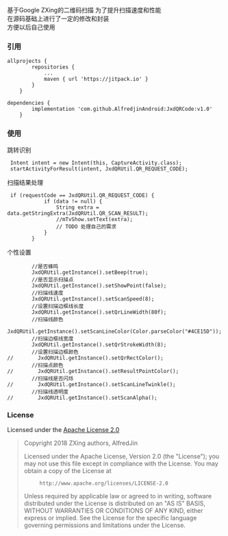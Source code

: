 基于Google ZXing的二维码扫描 
为了提升扫描速度和性能  
在源码基础上进行了一定的修改和封装  
方便以后自己使用


### 引用
```
allprojects {
		repositories {
			...
			maven { url 'https://jitpack.io' }
		}
	}
```

```
dependencies {
		implementation 'com.github.AlfredjinAndroid:JxdQRCode:v1.0'
	}
```
### 使用

跳转识别
```
 Intent intent = new Intent(this, CaptureActivity.class);
 startActivityForResult(intent, JxdQRUtil.QR_REQUEST_CODE);
```

扫描结果处理
```
 if (requestCode == JxdQRUtil.QR_REQUEST_CODE) {
            if (data != null) {
                String extra = data.getStringExtra(JxdQRUtil.QR_SCAN_RESULT);
                //mTvShow.setText(extra);
                // TODO 处理自己的需求
            }
        }
```

个性设置
```
        //是否蜂鸣
        JxdQRUtil.getInstance().setBeep(true);
        //是否显示扫描点
        JxdQRUtil.getInstance().setShowPoint(false);
        //扫描线速度
        JxdQRUtil.getInstance().setScanSpeed(8);
        //设置扫描边框线长度
        JxdQRUtil.getInstance().setQrLineWidth(80f);
        //扫描线颜色
        JxdQRUtil.getInstance().setScanLineColor(Color.parseColor("#4CE15D"));
        //扫描边框线宽度
        JxdQRUtil.getInstance().setQrStrokeWidth(8);
        //设置扫描边框颜色
//        JxdQRUtil.getInstance().setQrRectColor();
        //扫描点颜色
//        JxdQRUtil.getInstance().setResultPointColor();
        //扫描线是否闪烁
//        JxdQRUtil.getInstance().setScanLineTwinkle();
        //扫描线透明度
//        JxdQRUtil.getInstance().setScanAlpha();

```



### License
Licensed under the [Apache License 2.0](http://www.apache.org/licenses/LICENSE-2.0)
> Copyright 2018 ZXing authors, AlfredJin
> 
> Licensed under the Apache License, Version 2.0 (the "License"); you may not use this file except in compliance with the License. You may obtain a copy of the License at
> 
>          http://www.apache.org/licenses/LICENSE-2.0
> 
> Unless required by applicable law or agreed to in writing, software distributed under the License is distributed on an "AS IS" BASIS, WITHOUT WARRANTIES OR CONDITIONS OF ANY KIND, either express or implied. See the License for the specific language governing permissions and limitations under the License.
